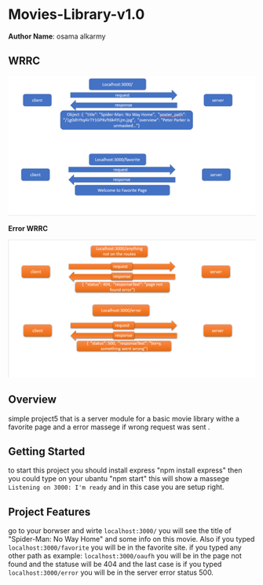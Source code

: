 # Movies-Library-v1.0
**Author Name**: osama alkarmy

## WRRC
<img src="./wrrc/11.png"></img>


**Error WRRC**

<img src="./wrrc/12.png"></img>
## Overview
simple project5 that is a server module for a basic movie library withe a favorite page and a error massege if wrong request was sent .
## Getting Started
to start this project you should install express
"npm install express" then you could type on your ubantu "npm start" this will show a massege `Listening on 3000: I'm ready`
and in this case you are setup right.
## Project Features
 go to your borwser and wirte `localhost:3000/`
 you will see the title of "Spider-Man: No Way Home"
 and some info on this movie.
 Also if you typed `localhost:3000/favorite`
 you will be in the favorite site.
 if you typed any other path as example:
 `localhost:3000/oaufh` you will be in the page not found and the statuse will be 404 and the last case is if you typed `localhost:3000/error` you will be in the server error status 500. 